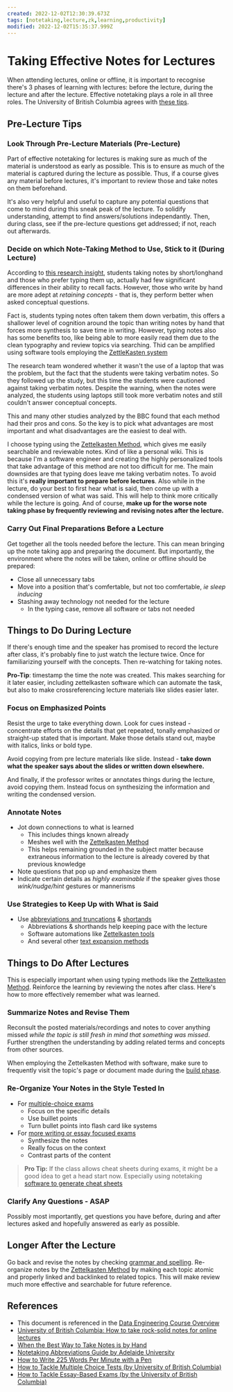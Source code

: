 ```yaml
---
created: 2022-12-02T12:30:39.673Z
tags: [notetaking,lecture,zk,learning,productivity]
modified: 2022-12-02T15:35:37.999Z
---
```

# Taking Effective Notes for Lectures

When attending lectures,
online or offline,
it is important to recognise there's 3 phases of learning with lectures:
before the lecture, during the lecture and after the lecture.
Effective notetaking plays a role in all three roles.
The University of British Columbia agrees with [these tips][howto-notetaking-ubc].

## Pre-Lecture Tips

### Look Through Pre-Lecture Materials (Pre-Lecture)

Part of effective notetaking for lectures is
making sure as much of the material is understood as early as possible.
This is to ensure as much of the material is captured during the lecture as possible.
Thus, if a course gives any material before lectures,
it's important to review those and take notes on them beforehand.

It's also very helpful and useful to capture any potential questions
that come to mind during this sneak peak of the lecture.
To solidify understanding,
attempt to find answers/solutions independantly.
Then,
during class,
see if the pre-lecture questions get addressed;
if not,
reach out afterwards.

### Decide on which Note-Taking Method to Use, Stick to it (During Lecture)

According to [this research insight][bbc-notes-by-hand],
students taking notes by short/longhand and
those who prefer typing them up,
actually had few significant differences in their ability to recall facts.
However,
those who write by hand are more adept at *retaining concepts* -
that is,
they perform better when asked conceptual questions.

Fact is, students typing notes often takem them down verbatim,
this offers a shallower level of cognition around the topic than
writing notes by hand that forces more synthesis to save time in writing.
However,
typing notes also has some benefits too,
like being able to more easily read them due to the clean typography and
review topics via searching.
Thid can be amplified using software tools employing the [ZettleKasten system](zk.md)

The research team wondered whether it wasn't the use of a laptop that was the problem,
but the fact that the students were taking verbatim notes.
So they followed up the study,
but this time the students were cautioned against taking verbatim notes.
Despite the warning,
when the notes were analyzed,
the students using laptops still took more verbatim notes and
still couldn't answer conceptual concepts.

This and many other studies analyzed by the BBC found that
each method had their pros and cons.
So the key is to pick what advantages are most important and
what disadvantages are the easiest to deal with.

I choose typing using the [Zettelkasten Method](zk.md),
which gives me easily searchable and reviewable notes.
Kind of like a personal wiki.
This is because I'm a software engineer and
creating the highly personalized tools that take advantage of
this method are not too difficult for me.
The main downsides are that typing does leave me taking verbatim notes.
To avoid this it's **really important to prepare before lectures**.
Also while in the lecture, do your best to first hear what is said,
then come up with a condensed version of what was said.
This will help to think more critically while the lecture is going.
And of course,
**make up for the worse note taking phase by frequently reviewing
and revising notes after the lecture.**

### Carry Out Final Preparations Before a Lecture

Get together all the tools needed before the lecture.
This can mean bringing up the note taking app and preparing the document.
But importantly,
the environment where the notes will be taken, online or offline should be prepared:

* Close all unnecessary tabs
* Move into a position that's comfertable,
but not too comfertable, *ie sleep inducing*
* Stashing away technology not needed for the lecture
  * In the typing case, remove all software or tabs not needed

## Things to Do During Lecture

If there's enough time and the speaker has promised to record the lecture after class,
it's probably fine to just watch the lecture twice.
Once for familiarizing yourself with the concepts.
Then re-watching for taking notes.

**Pro-Tip**: timestamp the time the note was created.
This makes searching for it later easier,
including zettelkasten software which can automate the task,
but also to make crossreferencing lecture materials like slides easier later.

### Focus on Emphasized Points

Resist the urge to take everything down.
Look for cues instead -
concentrate efforts on the details that get repeated,
tonally emphasized or straight-up stated that is important.
Make those details stand out, maybe with italics, links or bold type.

Avoid copying from pre lecture materials like slide.
Instead -
**take down what the speaker says about the slides or written down elsewhere.**

And finally,
if the professor writes or annotates things during the lecture,
avoid copying them.
Instead focus on synthesizing the information and
writing the condensed version.

### Annotate Notes

* Jot down connections to what is learned
  * This includes things known already
  * Meshes well with the [Zettelkasten Method](zk.md)
  * This helps remaining grounded in the subject matter because
extraneous information to the lecture is already covered by that previous knowledge
* Note questions that pop up and emphasize them
* Indicate certain details as *highly examinable* if the speaker gives those
*wink/nudge/hint* gestures or mannerisms

### Use Strategies to Keep Up with What is Said

* Use [abbreviations and truncations][notes-abbreviations] & [shortands][notes-shorthands]
  * Abbreviations & shorthands help keeping pace with the lecture
  * Software automations like [Zettelkasten tools](zk-tools.md)
  * And several other [text expansion methods](text-expansion.md)

## Things to Do After Lectures

This is especially important when using typing methods like
the [Zettelkasten Method](zk.md).
Reinforce the learning by reviewing the notes after class.
Here's how to more effectively remember what was learned.

### Summarize Notes and Revise Them

Reconsult the posted materials/recordings and notes to cover anything missed
*while the topic is still fresh in mind that something was missed*.
Further strengthen the understanding by
adding related terms and concepts from other sources.

When employing the Zettelkasten Method with software,
make sure to frequently visit the topic's page or document made during
the [build phase](zk-deploy.md#the-build-phase-overview).

### Re-Organize Your Notes in the Style Tested In

* For [multiple-choice exams][multiple-choice-tests]
  * Focus on the specific details
  * Use buillet points
  * Turn bullet points into flash card like systems
* For [more writing or essay focused exams][essay-exams-guide]
  * Synthesize the notes
  * Really focus on the context
  * Contrast parts of the content

>**Pro Tip:** If the class allows cheat sheets during exams,
>it might be a good idea to get a head start now.
>Especially using notetaking [software to generate cheat sheets](zk-deploy.md)

### Clarify Any Questions - ASAP

Possibly most importantly,
get questions you have before,
during and after lectures asked and hopefully answered as early as possible.

## Longer After the Lecture

Go back and revise the notes by
checking [grammar and spelling](zk-deploy.md#spelling--grammar-checks).
Re-organize notes by the [Zettelkasten Method](zk.md) by
making each topic atomic and
properly linked and backlinked to related topics.
This will make review much more effective and searchable for future reference.

## References

* This document is referenced in the [Data Engineering Course Overview](pcde-course-overview.md)
* [University of British Columbia: How to take rock-solid notes for online lectures][howto-notetaking-ubc]
* [When the Best Way to Take Notes is by Hand][bbc-notes-by-hand]
* [Notetaking Abbreviations Guide by Adelaide University][notes-abbreviations]
* [How to Write 225 Words Per Minute with a Pen][notes-shorthands]
* [How to Tackle Multiple Choice Tests (by University of British Columbia)][multiple-choice-tests]
* [How to Tackle Essay-Based Exams (by the University of British Columbia)][essay-exams-guide]

<!-- Hidden Reference Links Below Here -->
[howto-notetaking-ubc]: https://students.ubc.ca/ubclife/take-rock-solid-notes-online-lectures "University of British Columbia: How to take rock-solid notes for online lectures"
[bbc-notes-by-hand]: https://www.bbc.com/future/article/20191122-when-the-best-way-to-take-notes-is-by-hand "When the Best Way to Take Notes is by Hand"
[notes-abbreviations]: https://www.adelaide.edu.au/writingcentre/sites/default/files/docs/learningguide-notetakingabbreviations.pdf "Notetaking Abbreviations Guide by Adelaide University"
[notes-shorthands]: https://www.theatlantic.com/technology/archive/2014/06/yeah-i-still-use-shorthand-and-a-smartpen/373281/ "How to Write 225 Words Per Minute with a Pen"
[multiple-choice-tests]: https://students.ubc.ca/ubclife/tackle-multiple-choice-tests "How to Tackle Multiple Choice Tests (by University of British Columbia)"
[essay-exams-guide]: https://students.ubc.ca/ubclife/tackle-essay-based-exams "How to Tackle Essay-Based Exams (by the University of British Columbia)"
